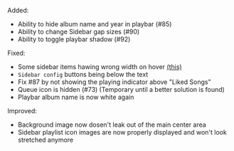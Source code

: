 Added:
- Ability to hide album name and year in playbar (#85)
- Ability to change Sidebar gap sizes (#90)
- Ability to toggle playbar shadow (#92)

Fixed:
- Some sidebar items hawing wrong width on hover [(this)](https://github.com/JulienMaille/dribbblish-dynamic-theme/issues/87#issuecomment-954305428)
- `Sidebar config` buttons being below the text
- Fix #87 by not showing the playing indicator above "Liked Songs"
- Queue icon is hidden (#73) (Temporary until a better solution is found)
- Playbar album name is now white again

Improved: 
- Background image now dosen't leak out of the main center area
- Sidebar playlist icon images are now properly displayed and won't look stretched anymore